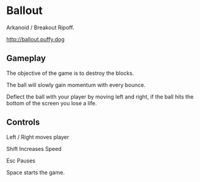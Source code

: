 # Ballout
Arkanoid / Breakout Ripoff.

http://ballout.puffy.dog

## Gameplay

The objective of the game is to destroy the blocks. 

The ball will slowly gain momentum with every bounce.

Deflect the ball with your player by moving left and right, if the ball hits the bottom of the screen you lose a life.

## Controls

Left / Right moves player

Shift Increases Speed

Esc Pauses

Space starts the game.
